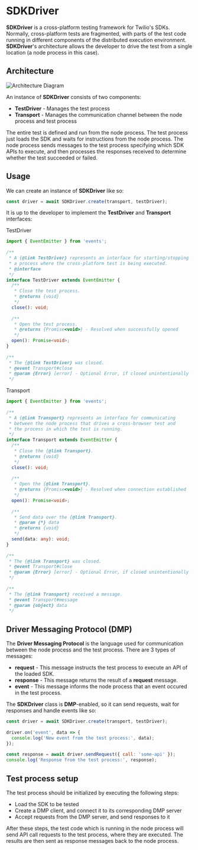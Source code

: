 SDKDriver
=========

**SDKDriver** is a cross-platform testing framework for Twilio's SDKs. Normally, cross-platform
tests are fragmented, with parts of the test code running in different components of the distributed
execution environment. **SDKDriver**'s architecture allows the developer to drive the test from a
single location (a node process in this case).

Architecture
------------

![Architecture Diagram](https://docs.google.com/drawings/d/e/2PACX-1vQ6yXXnHljFdNEDpsQITiUvxi2eYZxvq8Pi9RGjynOj-Bgs_tZlXwfTwxziQTj05Vdp-3TWf4cm7X92/pub?w=960&h=720)

An instance of **SDKDriver** consists of two components:
* **TestDriver** - Manages the test process
* **Transport** - Manages the communication channel between the node process and test process

The entire test is defined and run from the node process. The test process just loads the SDK and waits for
instructions from the node process. The node process sends messages to the test process specifying which SDK APIs
to execute, and then processes the responses received to determine whether the test succeeded or failed.

Usage
-----

We can create an instance of **SDKDriver** like so:

```javascript
const driver = await SDKDriver.create(transport, testDriver);
```

It is up to the developer to implement the **TestDriver** and **Transport** interfaces:

TestDriver

```typescript
import { EventEmitter } from 'events';
 
/**
 * A {@link TestDriver} represents an interface for starting/stopping
 * a process where the cross-platform test is being executed.
 * @interface
 */
interface TestDriver extends EventEmitter {
  /**
   * Close the test process.
   * @returns {void}
   */
  close(): void;
  
  /**
   * Open the test process.
   * @returns {Promise<void>} - Resolved when successfully opened
   */
  open(): Promise<void>;
}
 
/**
 * The {@link TestDriver} was closed.
 * @event Transport#close
 * @param {Error} [error] - Optional Error, if closed unintentionally
 */
```

Transport

```typescript
import { EventEmitter } from 'events';
 
/**
 * A {@link Transport} represents an interface for communicating
 * between the node process that drives a cross-browser test and
 * the process in which the test is running.
 */
interface Transport extends EventEmitter {
  /**
   * Close the {@link Transport}.
   * @returns {void}
   */
  close(): void;
  
  /**
   * Open the {@link Transport}.
   * @returns {Promise<void>} - Resolved when connection established
   */
  open(): Promise<void>;
  
  /**
   * Send data over the {@link Transport}.
   * @param {*} data
   * @returns {void}
   */
  send(data: any): void;
}
 
/**
 * The {@link Transport} was closed.
 * @event Transport#close
 * @param {Error} [error] - Optional Error, if closed unintentionally
 */
 
/**
 * The {@link Transport} received a message.
 * @event Transport#message
 * @param {object} data
 */
```

Driver Messaging Protocol (DMP)
-------------------------------

The **Driver Messaging Protocol** is the language used for communication between the node process and the test process.
There are 3 types of messages:
* **request** - This message instructs the test process to execute an API of the loaded SDK.
* **response** - This message returns the result of a **request** message.
* **event** - This message informs the node process that an event occured in the test process.

The **SDKDriver** class is **DMP**-enabled, so it can send requests, wait for responses and handle events like so:

```javascript
const driver = await SDKDriver.create(transport, testDriver);
 
driver.on('event', data => {
  console.log('New event from the test process:', data);
});
 
const response = await driver.sendRequest({ call: 'some-api' });
console.log('Response from the test process:', response);
```

Test process setup
------------------

The test process should be initialized by executing the following steps:
* Load the SDK to be tested
* Create a DMP client, and connect it to its corresponding DMP server
* Accept requests from the DMP server, and send responses to it

After these steps, the test code which is running in the node process will send API call requests to the test process,
where they are executed. The results are then sent as response messages back to the node process.
